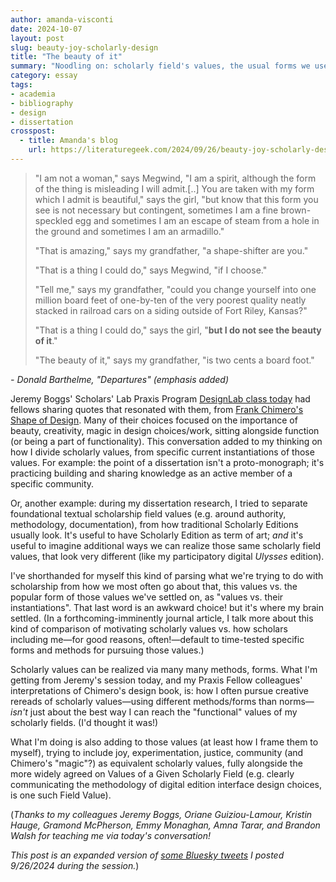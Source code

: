 ```yaml
---
author: amanda-visconti
date: 2024-10-07
layout: post
slug: beauty-joy-scholarly-design
title: "The beauty of it"
summary: "Noodling on: scholarly field's values, the usual forms we use to realize those values, and design thinking as a way into beauty, joy, justice."
category: essay
tags:
- academia
- bibliography
- design
- dissertation
crosspost:
  - title: Amanda's blog
    url: https://literaturegeek.com/2024/09/26/beauty-joy-scholarly-design
---
```


> "I am not a woman," says Megwind, "I am a spirit, although the form of the thing is misleading I will admit.\[..\] You are taken with my form which I admit is beautiful," says the girl, "but know that this form you see is not necessary but contingent, sometimes I am a fine brown-speckled egg and sometimes I am an escape of steam from a hole in the ground and sometimes I am an armadillo."
> 
> "That is amazing," says my grandfather, "a shape-shifter are you."
>
> "That is a thing I could do," says Megwind, "if I choose."
>
> "Tell me," says my grandfather, "could you change yourself into one million board feet of one-by-ten of the very poorest quality neatly stacked in railroad cars on a siding outside of Fort Riley, Kansas?"
>
> "That is a thing I could do," says the girl, "**but I do not see the beauty of it**."
>
> "The beauty of it," says my grandfather, "is two cents a board foot."

*- Donald Barthelme, "Departures" (emphasis added)*

Jeremy Boggs' Scholars' Lab Praxis Program [DesignLab class today](https://praxis.scholarslab.org/curriculum/2024-2025/#design-lab-design-elements-principles-2024-09-26) had fellows sharing quotes that resonated with them, from [Frank Chimero's Shape of Design](https://shapeofdesignbook.com/chapters/00-introduction/). Many of their choices focused on the importance of beauty, creativity, magic in design choices/work, sitting alongside function (or being a part of functionality). This conversation added to my thinking on how I divide scholarly values, from specific current instantiations of those values. For example: the point of a dissertation isn't a proto-monograph; it's practicing building and sharing knowledge as an active member of a specific community.
 
Or, another example: during my dissertation research, I tried to separate foundational textual scholarship field values (e.g. around authority, methodology, documentation), from how traditional Scholarly Editions usually look. It's useful to have Scholarly Edition as term of art; *and* it's useful to imagine additional ways we can realize those same scholarly field values, that look very different (like my participatory digital *Ulysses* edition).
 
I've shorthanded for myself this kind of parsing what we're trying to do with scholarship from how we most often go about that, this values vs. the popular form of those values we've settled on, as "values vs. their instantiations". That last word is an awkward choice! but it's where my brain settled. (In a forthcoming-imminently journal article, I talk more about this kind of comparison of motivating scholarly values vs. how scholars including me—for good reasons, often!—default to time-tested specific forms and methods for pursuing those values.) 

Scholarly values can be realized via many many methods, forms. What I'm getting from Jeremy's session today, and my Praxis Fellow colleagues' interpretations of Chimero's design book, is: how I often pursue creative rereads of scholarly values—using different methods/forms than norms—*isn't* just about the best way I can reach the "functional" values of my scholarly fields. (I'd thought it was!)
 
What I'm doing is also adding to those values (at least how I frame them to myself), trying to include joy, experimentation, justice, community (and Chimero's "magic"?) as equivalent scholarly values, fully alongside the more widely agreed on Values of a Given Scholarly Field (e.g. clearly communicating the methodology of digital edition interface design choices, is one such Field Value).

(*Thanks to my colleagues Jeremy Boggs, Oriane Guiziou-Lamour, Kristin Hauge, Gramond McPherson, Emmy Monaghan, Amna Tarar, and Brandon Walsh for teaching me via today's conversation!*

*This post is an expanded version of [some Bluesky tweets](https://bsky.app/profile/literaturegeek.bsky.social/post/3l53btbillw2h) I posted 9/26/2024 during the session.*)